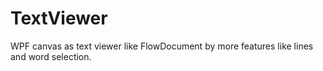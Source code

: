 # TextViewer
WPF canvas as text viewer like FlowDocument by more features like lines and word selection.
